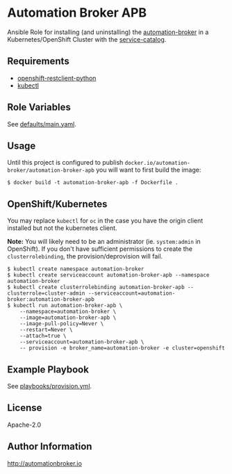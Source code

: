 Automation Broker APB
=========

Ansible Role for installing (and uninstalling) the
[automation-broker](http://automation-broker.io) in a Kubernetes/OpenShift
Cluster with the
[service-catalog](https://github.com/kubernetes-incubator/service-catalog).

Requirements
------------

- [openshift-restclient-python](https://github.com/openshift/openshift-restclient-python)
- [kubectl](https://kubernetes.io/docs/tasks/tools/install-kubectl/)

Role Variables
--------------

See [defaults/main.yaml](defaults/main.yaml).

Usage
-----

Until this project is configured to publish `docker.io/automation-broker/automation-broker-apb`
you will want to first build the image:

```
$ docker build -t automation-broker-apb -f Dockerfile .
```

## OpenShift/Kubernetes

You may replace `kubectl` for `oc` in the case you have the origin client
installed but not the kubernetes client.

**Note:** You will likely need to be an administrator (ie. `system:admin` in OpenShift).
If you don't have sufficient permissions to create the `clusterrolebinding`,
the provision/deprovision will fail.

```
$ kubectl create namespace automation-broker
$ kubectl create serviceaccount automation-broker-apb --namespace automation-broker
$ kubectl create clusterrolebinding automation-broker-apb --clusterrole=cluster-admin --serviceaccount=automation-broker:automation-broker-apb
$ kubectl run automation-broker-apb \
    --namespace=automation-broker \
    --image=automation-broker-apb \
    --image-pull-policy=Never \
    --restart=Never \
    --attach=true \
    --serviceaccount=automation-broker-apb \
    -- provision -e broker_name=automation-broker -e cluster=openshift
```

Example Playbook
----------------

See [playbooks/provision.yml](playbooks/provision.yml).

License
-------

Apache-2.0

Author Information
------------------

http://automationbroker.io
